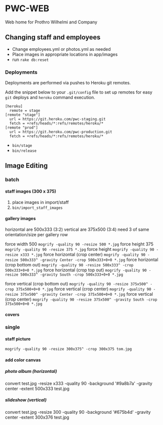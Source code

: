 # PWC-WEB

Web home for Prothro Wilhelmi and Company

## Changing staff and employees

* Change employees.yml or photos.yml as needed
* Place images in appropriate locations in app/images
* run `rake db:reset`

### Deployments

Deployments are performed via pushes to Heroku git remotes.

Add the snippet below to your `.git/config` file to set up remotes for easy `git` deploys and `heroku` command execution.

```
[heroku]
  remote = stage
[remote "stage"]
  url = https://git.heroku.com/pwc-staging.git
  fetch = +refs/heads/*:refs/remotes/heroku/*
[remote "prod"]
  url = https://git.heroku.com/pwc-production.git
  fetch = +refs/heads/*:refs/remotes/heroku/*
```

* `bin/stage`
* `bin/release`

## Image Editing

### batch
#### staff images (300 x 375)

1. place images in import/staff
2. `bin/import_staff_images`

#### gallery images

horizontal are 500x333 (3:2)
vertical are 375x500 (3:4)
need 3 of same orientation/size per gallery row

force width 500
`mogrify -quality 90 -resize 500 *.jpg`
force height 375
`mogrify -quality 90 -resize 375 *.jpg`
force height
`mogrify -quality 90 -resize x333 *.jpg`
force horizontal (crop center)
`mogrify -quality 90 -resize 500x333^ -gravity Center -crop 500x333+0+0 *.jpg`
force horizontal (crop bottom out)
`mogrify -quality 90 -resize 500x333^ -crop 500x333+0+0 *.jpg`
force horizontal (crop top out)
`mogrify -quality 90 -resize 500x333^ -gravity South -crop 500x333+0+0 *.jpg`

force vertical (crop bottom out)
`mogrify -quality 90 -resize 375x500^ -crop 375x500+0+0 *.jpg`
force vertical (crop center)
`mogrify -quality 90 -resize 375x500^ -gravity Center -crop 375x500+0+0 *.jpg`
force vertical (crop center)
`mogrify -quality 90 -resize 375x500^ -gravity South -crop 375x500+0+0 *.jpg`

#### covers


### single

#### staff picture
`mogrify -quality 90 -resize 300x375^ -crop 300x375 tom.jpg`

#### add color canvas

##### photo album (horizontal)
convert test.jpg -resize x333 -quality 90 -background '#9a8b7a' -gravity center -extent 500x333 test.jpg

##### slideshow (vertical)
convert test.jpg -resize 300 -quality 90 -background '#675b4d' -gravity center -extent 300x376 test.jpg
